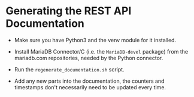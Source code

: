 # Generating the REST API Documentation

* Make sure you have Python3 and the venv module for it installed.

* Install MariaDB Connector/C (i.e. the `MariaDB-devel` package) from the
  mariadb.com repositories, needed by the Python connector.

* Run the `regenerate_documentation.sh` script.

* Add any new parts into the documentation, the counters and timestamps don't
  necessarily need to be updated every time.

